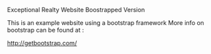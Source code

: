 Exceptional Realty Website Boostrapped Version

This is an example website using a bootstrap framework
More info on bootstrap can be found at :

http://getbootstrap.com/
